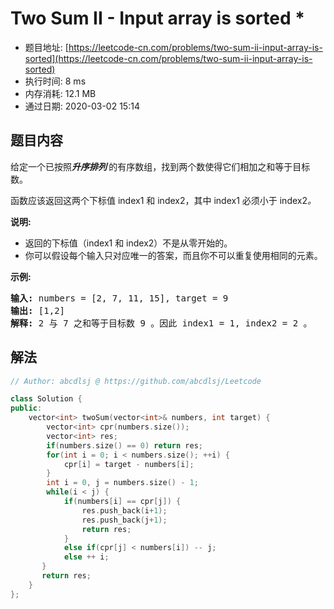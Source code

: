 # Two Sum II - Input array is sorted *
- 题目地址: [https://leetcode-cn.com/problems/two-sum-ii-input-array-is-sorted](https://leetcode-cn.com/problems/two-sum-ii-input-array-is-sorted)
- 执行时间: 8 ms
- 内存消耗: 12.1 MB
- 通过日期: 2020-03-02 15:14

## 题目内容
<p>给定一个已按照<strong><em>升序排列</em> </strong>的有序数组，找到两个数使得它们相加之和等于目标数。</p>

<p>函数应该返回这两个下标值<em> </em>index1 和 index2，其中 index1 必须小于 index2<em>。</em></p>

<p><strong>说明:</strong></p>

<ul>
	<li>返回的下标值（index1 和 index2）不是从零开始的。</li>
	<li>你可以假设每个输入只对应唯一的答案，而且你不可以重复使用相同的元素。</li>
</ul>

<p><strong>示例:</strong></p>

<pre><strong>输入:</strong> numbers = [2, 7, 11, 15], target = 9
<strong>输出:</strong> [1,2]
<strong>解释:</strong> 2 与 7 之和等于目标数 9 。因此 index1 = 1, index2 = 2 。</pre>


## 解法
```cpp
// Author: abcdlsj @ https://github.com/abcdlsj/Leetcode

class Solution {
public:
    vector<int> twoSum(vector<int>& numbers, int target) {
        vector<int> cpr(numbers.size());
        vector<int> res;
        if(numbers.size() == 0) return res;
        for(int i = 0; i < numbers.size(); ++i) {
            cpr[i] = target - numbers[i];
        }
        int i = 0, j = numbers.size() - 1;
        while(i < j) {
            if(numbers[i] == cpr[j]) {
                res.push_back(i+1);
                res.push_back(j+1);
                return res;
            }
            else if(cpr[j] < numbers[i]) -- j;
            else ++ i;
       }
       return res;
    }
};

```